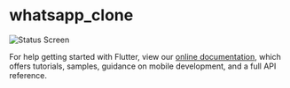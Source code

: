 # whatsapp_clone



![Status Screen](https://i.ibb.co/X4h0Y0R/WhatsApp.jpg) 




For help getting started with Flutter, view our
[online documentation](https://flutter.dev/docs), which offers tutorials,
samples, guidance on mobile development, and a full API reference.
